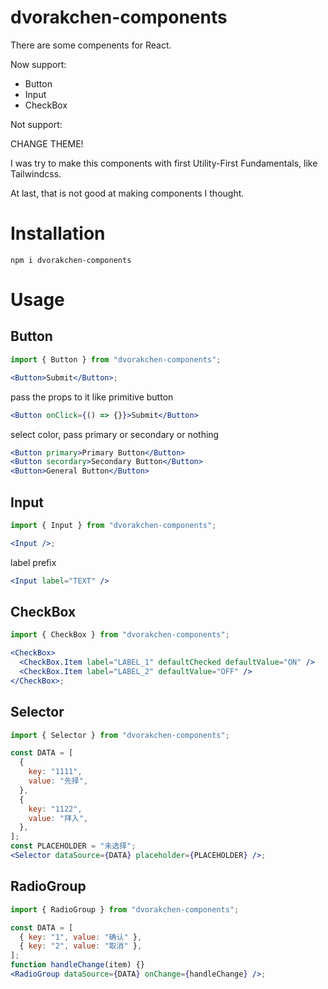 # dvorakchen-components

There are some compenents for React.

Now support:

- Button
- Input
- CheckBox

Not support:

CHANGE THEME!

I was try to make this components with first Utility-First Fundamentals, like Tailwindcss.

At last, that is not good at making components I thought.

# Installation

```
npm i dvorakchen-components
```

# Usage

## Button

```jsx
import { Button } from "dvorakchen-components";

<Button>Submit</Button>;
```

pass the props to it like primitive button

```jsx
<Button onClick={() => {}}>Submit</Button>
```

select color, pass primary or secondary or nothing

```jsx
<Button primary>Primary Button</Button>
<Button secordary>Secondary Button</Button>
<Button>General Button</Button>
```

## Input

```jsx
import { Input } from "dvorakchen-components";

<Input />;
```

label prefix

```jsx
<Input label="TEXT" />
```

## CheckBox

```jsx
import { CheckBox } from "dvorakchen-components";

<CheckBox>
  <CheckBox.Item label="LABEL_1" defaultChecked defaultValue="ON" />
  <CheckBox.Item label="LABEL_2" defaultValue="OFF" />
</CheckBox>;
```

## Selector

```jsx
import { Selector } from "dvorakchen-components";

const DATA = [
  {
    key: "1111",
    value: "先择",
  },
  {
    key: "1122",
    value: "拜入",
  },
];
const PLACEHOLDER = "未选择";
<Selector dataSource={DATA} placeholder={PLACEHOLDER} />;
```

## RadioGroup

```jsx
import { RadioGroup } from "dvorakchen-components";

const DATA = [
  { key: "1", value: "确认" },
  { key: "2", value: "取消" },
];
function handleChange(item) {}
<RadioGroup dataSource={DATA} onChange={handleChange} />;
```
